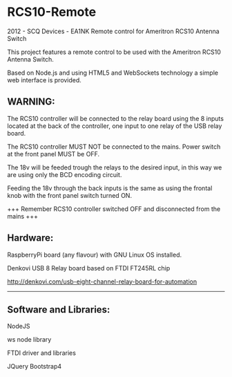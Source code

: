 # RCS10-Remote
2012 - SCQ Devices - EA1NK
Remote control for Ameritron RCS10 Antenna Switch

This project features a remote control to be used with the Ameritron RCS10 Antenna Switch.

Based on Node.js and using HTML5 and WebSockets technology a simple web interface is provided.

WARNING:
----------------------------------------------------------------

The RCS10 controller will be connected to the relay board using the 8 inputs located at the back of the controller, one input to one relay of the USB relay board. 

The RCS10 controller MUST NOT be connected to the mains. Power switch at the front panel MUST be OFF.

The 18v will be feeded trough the relays to the desired input, in this way we are using only the BCD encoding circuit. 

Feeding the 18v through the back inputs is the same as using the frontal knob with the front panel switch turned ON.

+++ Remember RCS10 controller switched OFF and disconnected from the mains +++


Hardware:
----------------------------------------------------------------

RaspberryPi board (any flavour) with GNU Linux OS installed.

Denkovi USB 8 Relay board based on FTDI FT245RL chip

http://denkovi.com/usb-eight-channel-relay-board-for-automation

----------------------------------------------------------------

Software and Libraries:
----------------------------------------------------------------

NodeJS

ws node library

FTDI driver and libraries

JQuery
Bootstrap4


